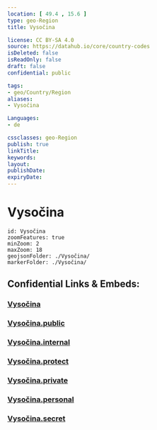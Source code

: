 ```yaml
---
location: [ 49.4 , 15.6 ] 
type: geo-Region
title: Vysočina

license: CC BY-SA 4.0
source: https://datahub.io/core/country-codes
isDeleted: false
isReadOnly: false
draft: false
confidential: public

tags:
- geo/Country/Region
aliases:
- Vysočina

Languages:
- de

cssclasses: geo-Region
publish: true
linkTitle: 
keywords: 
layout: 
publishDate: 
expiryDate: 
---
```


# Vysočina

```leaflet
id: Vysočina
zoomFeatures: true 
minZoom: 2 
maxZoom: 18
geojsonFolder: ./Vysočina/
markerFolder: ./Vysočina/
```


## Confidential Links & Embeds: 

### [Vysočina](/_Standards/Earth/Continent/Europe/Europe~Central/Czech_Republic/regions~Czech_Republic/Vysočina.md) 

### [Vysočina.public](/_public/Earth/Continent/Europe/Europe~Central/Czech_Republic/regions~Czech_Republic/Vysočina.public.md) 

### [Vysočina.internal](/_internal/Earth/Continent/Europe/Europe~Central/Czech_Republic/regions~Czech_Republic/Vysočina.internal.md) 

### [Vysočina.protect](/_protect/Earth/Continent/Europe/Europe~Central/Czech_Republic/regions~Czech_Republic/Vysočina.protect.md) 

### [Vysočina.private](/_private/Earth/Continent/Europe/Europe~Central/Czech_Republic/regions~Czech_Republic/Vysočina.private.md) 

### [Vysočina.personal](/_personal/Earth/Continent/Europe/Europe~Central/Czech_Republic/regions~Czech_Republic/Vysočina.personal.md) 

### [Vysočina.secret](/_secret/Earth/Continent/Europe/Europe~Central/Czech_Republic/regions~Czech_Republic/Vysočina.secret.md)

